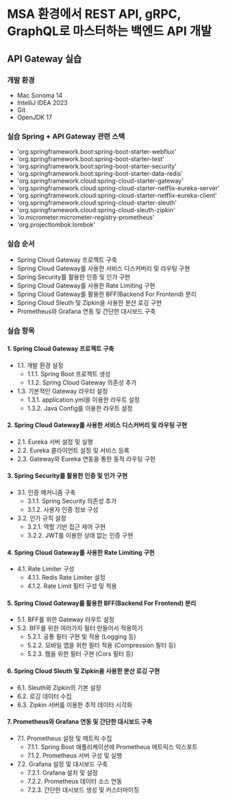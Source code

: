 # MSA 환경에서 REST API, gRPC, GraphQL로 마스터하는 백엔드 API 개발
## API Gateway 실습
### 개발 환경
- Mac Sonoma 14
- IntelliJ IDEA 2023
- Git
- OpenJDK 17

### 실습 Spring + API Gateway 관련 스택
- 'org.springframework.boot:spring-boot-starter-webflux'
- 'org.springframework.boot:spring-boot-starter-test'
- 'org.springframework.boot:spring-boot-starter-security'
- 'org.springframework.boot:spring-boot-starter-data-redis'
- 'org.springframework.cloud:spring-cloud-starter-gateway'
- 'org.springframework.cloud:spring-cloud-starter-netflix-eureka-server'
- 'org.springframework.cloud:spring-cloud-starter-netflix-eureka-client'
- 'org.springframework.cloud:spring-cloud-starter-sleuth'
- 'org.springframework.cloud:spring-cloud-sleuth-zipkin'
- 'io.micrometer:micrometer-registry-prometheus'
- 'org.projectlombok:lombok'

### 실습 순서
- Spring Cloud Gateway 프로젝트 구축
- Spring Cloud Gateway를 사용한 서비스 디스커버리 및 라우팅 구현
- Spring Security를 활용한 인증 및 인가 구현
- Spring Cloud Gateway를 사용한 Rate Limiting 구현
- Spring Cloud Gateway를 활용한 BFF(Backend For Frontend) 분리
- Spring Cloud Sleuth 및 Zipkin을 사용한 분산 로깅 구현
- Prometheus와 Grafana 연동 및 간단한 대시보드 구축


### 실습 항목
#### 1. Spring Cloud Gateway 프로젝트 구축
- 1.1. 개발 환경 설정
    - 1.1.1. Spring Boot 프로젝트 생성
    - 1.1.2. Spring Cloud Gateway 의존성 추가
- 1.3. 기본적인 Gateway 라우터 설정
    - 1.3.1. application.yml을 이용한 라우트 설정
    - 1.3.2. Java Config를 이용한 라우트 설정

#### 2. Spring Cloud Gateway를 사용한 서비스 디스커버리 및 라우팅 구현
- 2.1. Eureka 서버 설정 및 실행
- 2.2. Eureka 클라이언트 설정 및 서비스 등록
- 2.3. Gateway와 Eureka 연동을 통한 동적 라우팅 구현

#### 3. Spring Security를 활용한 인증 및 인가 구현
- 3.1. 인증 메커니즘 구축
    - 3.1.1. Spring Security 의존성 추가
    - 3.1.2. 사용자 인증 정보 구성
- 3.2. 인가 규칙 설정
    - 3.2.1. 역할 기반 접근 제어 구현
    - 3.2.2. JWT를 이용한 상태 없는 인증 구현

#### 4. Spring Cloud Gateway를 사용한 Rate Limiting 구현
- 4.1. Rate Limiter 구성
    - 4.1.1. Redis Rate Limiter 설정
    - 4.1.2. Rate Limit 필터 구성 및 적용

#### 5. Spring Cloud Gateway를 활용한 BFF(Backend For Frontend) 분리
- 5.1. BFF를 위한 Gateway 라우트 설정
- 5.2. BFF를 위한 여러가지 필터 만들어서 적용하기
    - 5.2.1. 공통 필터 구현 및 적용 (Logging 등)
    - 5.2.2. 모바일 앱을 위한 필터 적용 (Compression 필터 등)
    - 5.2.3. 웹을 위한 필터 구현 (Cors 필터 등)

#### 6. Spring Cloud Sleuth 및 Zipkin을 사용한 분산 로깅 구현
- 6.1. Sleuth와 Zipkin의 기본 설정
- 6.2. 로깅 데이터 수집
- 6.3. Zipkin 서버를 이용한 추적 데이터 시각화

#### 7. Prometheus와 Grafana 연동 및 간단한 대시보드 구축
- 7.1. Prometheus 설정 및 메트릭 수집
    - 7.1.1. Spring Boot 애플리케이션에 Prometheus 메트릭스 익스포트
    - 7.1.2. Prometheus 서버 구성 및 실행
- 7.2. Grafana 설정 및 대시보드 구축
    - 7.2.1. Grafana 설치 및 설정
    - 7.2.2. Prometheus 데이터 소스 연동
    - 7.2.3. 간단한 대시보드 생성 및 커스터마이징

